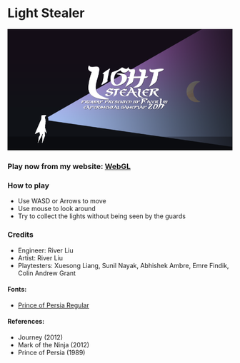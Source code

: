 # Light Stealer


<img src="/Assets/Screenshots/Screen Shot 1.png">


### Play now from my website: [WebGL](http://riverliu.net/game/light-stealer-2017-03/)


### How to play

  - Use WASD or Arrows to move
  - Use mouse to look around
  - Try to collect the lights without being seen by the guards


### Credits

  - Engineer: River Liu
  - Artist: River Liu
  - Playtesters: Xuesong Liang, Sunil Nayak, Abhishek Ambre, Emre Findik, Colin Andrew Grant


#### Fonts:

  - [Prince of Persia Regular](http://www.fontspace.com/fereydoun/princeofpersia)


#### References:

  - Journey (2012)
  - Mark of the Ninja (2012)
  - Prince of Persia (1989)
